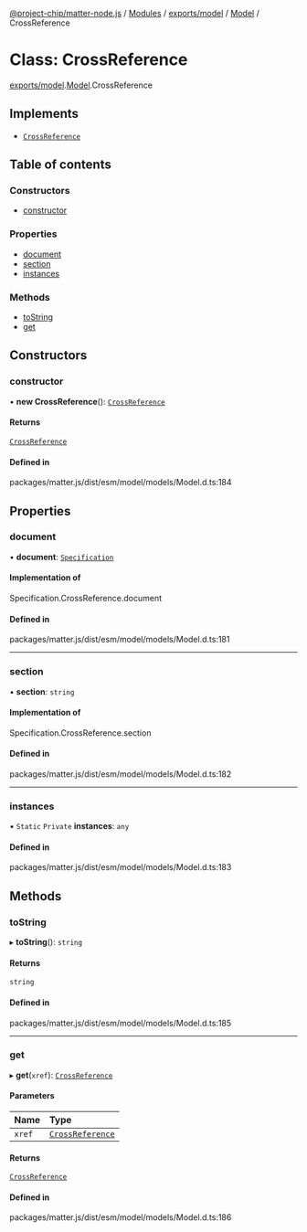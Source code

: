 [@project-chip/matter-node.js](../README.md) / [Modules](../modules.md) / [exports/model](../modules/exports_model.md) / [Model](../modules/exports_model.Model.md) / CrossReference

# Class: CrossReference

[exports/model](../modules/exports_model.md).[Model](../modules/exports_model.Model.md).CrossReference

## Implements

- [`CrossReference`](../modules/exports_model.Specification.md#crossreference)

## Table of contents

### Constructors

- [constructor](exports_model.Model.CrossReference.md#constructor)

### Properties

- [document](exports_model.Model.CrossReference.md#document)
- [section](exports_model.Model.CrossReference.md#section)
- [instances](exports_model.Model.CrossReference.md#instances)

### Methods

- [toString](exports_model.Model.CrossReference.md#tostring)
- [get](exports_model.Model.CrossReference.md#get)

## Constructors

### constructor

• **new CrossReference**(): [`CrossReference`](exports_model.Model.CrossReference.md)

#### Returns

[`CrossReference`](exports_model.Model.CrossReference.md)

#### Defined in

packages/matter.js/dist/esm/model/models/Model.d.ts:184

## Properties

### document

• **document**: [`Specification`](../enums/exports_model.Specification-1.md)

#### Implementation of

Specification.CrossReference.document

#### Defined in

packages/matter.js/dist/esm/model/models/Model.d.ts:181

___

### section

• **section**: `string`

#### Implementation of

Specification.CrossReference.section

#### Defined in

packages/matter.js/dist/esm/model/models/Model.d.ts:182

___

### instances

▪ `Static` `Private` **instances**: `any`

#### Defined in

packages/matter.js/dist/esm/model/models/Model.d.ts:183

## Methods

### toString

▸ **toString**(): `string`

#### Returns

`string`

#### Defined in

packages/matter.js/dist/esm/model/models/Model.d.ts:185

___

### get

▸ **get**(`xref`): [`CrossReference`](exports_model.Model.CrossReference.md)

#### Parameters

| Name | Type |
| :------ | :------ |
| `xref` | [`CrossReference`](../modules/exports_model.Specification.md#crossreference) |

#### Returns

[`CrossReference`](exports_model.Model.CrossReference.md)

#### Defined in

packages/matter.js/dist/esm/model/models/Model.d.ts:186
